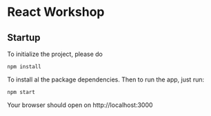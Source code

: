 # React Workshop

## Startup

To initialize the project, please do

```
npm install
```

To install al the package dependencies. Then to run the app, just run:

```
npm start
```

Your browser should open on http://localhost:3000
